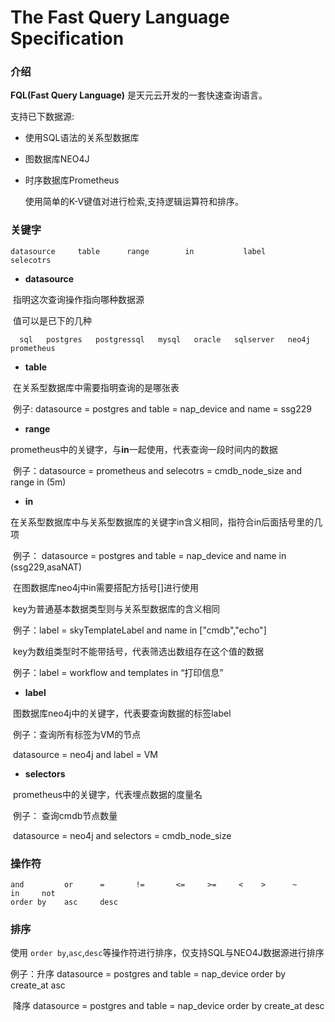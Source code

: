 # The Fast Query Language Specification

### 介绍

**FQL(Fast Query Language)** 是天元云开发的一套快速查询语言。

支持已下数据源:

 + 使用SQL语法的关系型数据库

 + 图数据库NEO4J

 + 时序数据库Prometheus

   使用简单的K-V键值对进行检索,支持逻辑运算符和排序。

### 关键字

~~~
datasource     table      range        in           label	
selecotrs
~~~

+ **datasource**

​       指明这次查询操作指向哪种数据源

​       值可以是已下的几种

      sql 	postgres   postgressql   mysql   oracle   sqlserver   neo4j   prometheus
+ **table**

​       在关系型数据库中需要指明查询的是哪张表

​       例子: datasource = postgres and table = nap_device and name = ssg229

+ **range**

​       prometheus中的关键字，与**in**一起使用，代表查询一段时间内的数据

​       例子：datasource = prometheus and selecotrs = cmdb_node_size and range in (5m)

+ **in**

​       在关系型数据库中与关系型数据库的关键字in含义相同，指符合in后面括号里的几项

​         	例子： datasource = postgres and table = nap_device and name in (ssg229,asaNAT) 

​       在图数据库neo4j中in需要搭配方括号[]进行使用

​          key为普通基本数据类型则与关系型数据库的含义相同

​         	例子：label = skyTemplateLabel  and name in ["cmdb","echo"]

​          key为数组类型时不能带括号，代表筛选出数组存在这个值的数据

​        	  例子：label = workflow and templates in “打印信息”

+ **label**

​       图数据库neo4j中的关键字，代表要查询数据的标签label

​        例子：查询所有标签为VM的节点

​            datasource = neo4j and label = VM

+ **selectors**

​     prometheus中的关键字，代表埋点数据的度量名

​		例子： 查询cmdb节点数量

​          datasource = neo4j and selectors = cmdb_node_size



### 操作符

~~~
and         or      =       !=     	 <=     >=     <    >      ~      in     not  
order by    asc     desc   
~~~



### 排序

使用 ``order by``,``asc``,``desc``等操作符进行排序，仅支持SQL与NEO4J数据源进行排序

例子：升序        datasource = postgres and table = nap_device order by create_at asc

​			降序       datasource = postgres and table = nap_device order by create_at desc
